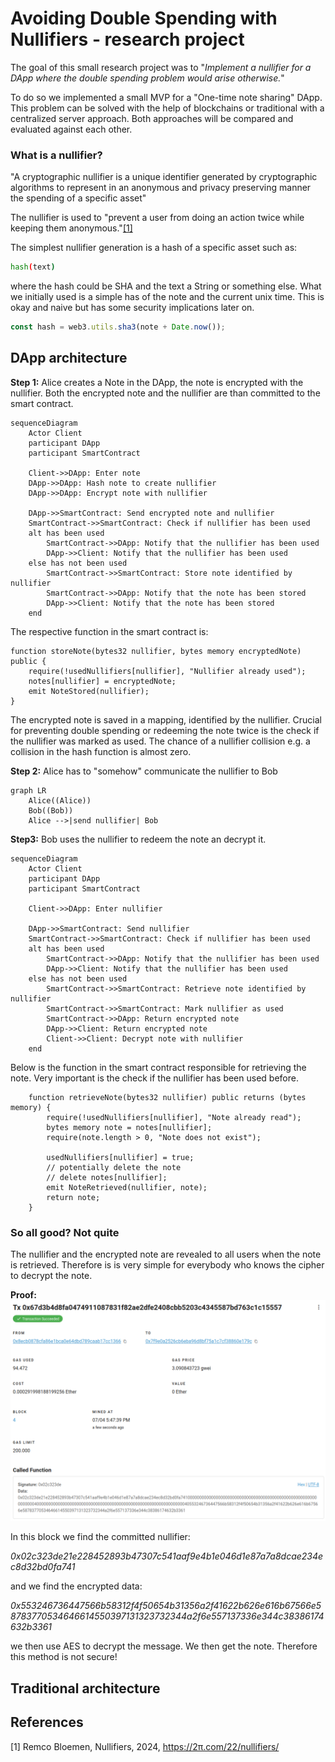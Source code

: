 # Avoiding Double Spending with Nullifiers - research project

The goal of this small research project was to "*Implement a nullifier for a DApp where the double spending problem would arise otherwise.*"

To do so we implemented a small MVP for a "One-time note sharing" DApp. This problem can be solved with the help of blockchains or traditional with a centralized server approach. Both approaches will be compared and evaluated against each other.

### What is a nullifier?
"A cryptographic nullifier is a unique identifier generated by cryptographic algorithms to represent in an anonymous and privacy preserving manner the spending of a specific asset"

The nullifier is used to "prevent a user from doing an action twice while keeping them anonymous."[[1]](#1)

The simplest nullifier generation is a hash of a specific asset such as:
```bash
hash(text)
```
where the hash could be SHA and the text a String or something else. What we initially used is a simple has of the note and the current unix time. This is okay and naive but has some security implications later on.
```javascript
const hash = web3.utils.sha3(note + Date.now());
```

## DApp architecture
**Step 1:**
Alice creates a Note in the DApp, the note is encrypted with the nullifier. Both the encrypted note and the nullifier are than committed to the smart contract.

```Mermaid
sequenceDiagram
    Actor Client
    participant DApp
    participant SmartContract
    
    Client->>DApp: Enter note
    DApp->>DApp: Hash note to create nullifier
    DApp->>DApp: Encrypt note with nullifier
    
    DApp->>SmartContract: Send encrypted note and nullifier
    SmartContract->>SmartContract: Check if nullifier has been used
    alt has been used
        SmartContract->>DApp: Notify that the nullifier has been used
        DApp->>Client: Notify that the nullifier has been used
    else has not been used
        SmartContract->>SmartContract: Store note identified by nullifier
        SmartContract->>DApp: Notify that the note has been stored
        DApp->>Client: Notify that the note has been stored
    end

```

The respective function in the smart contract is:
```solidity
function storeNote(bytes32 nullifier, bytes memory encryptedNote) public {
    require(!usedNullifiers[nullifier], "Nullifier already used");
    notes[nullifier] = encryptedNote;
    emit NoteStored(nullifier);
}
```
The encrypted note is saved in a mapping, identified by the nullifier. Crucial for preventing double spending or redeeming the note twice is the check if the nullifier was marked as used. The chance of a nullifier collision e.g. a collision in the hash function is almost zero.

**Step 2:**
Alice has to "somehow" communicate the nullifier to Bob
```Mermaid
graph LR
    Alice((Alice))
    Bob((Bob))
    Alice -->|send nullifier| Bob
```
**Step3:**
Bob uses the nullifier to redeem the note an decrypt it.
```Mermaid
sequenceDiagram
    Actor Client
    participant DApp
    participant SmartContract
    
    Client->>DApp: Enter nullifier
    
    DApp->>SmartContract: Send nullifier
    SmartContract->>SmartContract: Check if nullifier has been used
    alt has been used
        SmartContract->>DApp: Notify that the nullifier has been used
        DApp->>Client: Notify that the nullifier has been used
    else has not been used
        SmartContract->>SmartContract: Retrieve note identified by nullifier
        SmartContract->>SmartContract: Mark nullifier as used
        SmartContract->>DApp: Return encrypted note
        DApp->>Client: Return encrypted note
        Client->>Client: Decrypt note with nullifier
    end

```
Below is the function in the smart contract responsible for retrieving the note. Very important is the check if the nullifier has been used before. 

```solidity
    function retrieveNote(bytes32 nullifier) public returns (bytes memory) {
        require(!usedNullifiers[nullifier], "Note already read");
        bytes memory note = notes[nullifier];
        require(note.length > 0, "Note does not exist");
        
        usedNullifiers[nullifier] = true;
        // potentially delete the note
        // delete notes[nullifier];
        emit NoteRetrieved(nullifier, note);
        return note;
    }
```

### So all good? Not quite
The nullifier and the encrypted note are revealed to all users when the note is retrieved. Therefore is is very simple for everybody who knows the cipher to decrypt the note.

**Proof:**
![chain_explorer1.png](/docs/assets/chain_explorer1.png)

In this block we find the committed nullifier: 

*0x02c323de21e228452893b47307c541aaf9e4b1e046d1e87a7a8dcae234ec8d32bd0fa741*

and we find the encrypted data:

*0x553246736447566b58312f4f50654b31356a2f41622b626e616b67566e58783770534646614550397131323732344a2f6e557137336e344c38386174632b3361*

we then use AES to decrypt the message. We then get the note. Therefore this method is not secure!

## Traditional architecture


## References
<a id="1">[1]</a> Remco Bloemen, Nullifiers, 2024, https://2π.com/22/nullifiers/
